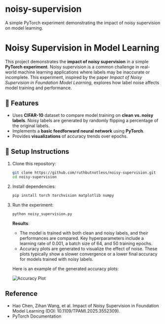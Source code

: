 # noisy-supervision
A simple PyTorch experiment demonstrating the impact of noisy supervision on model learning.

# Noisy Supervision in Model Learning

This project demonstrates the **impact of noisy supervision** in a simple **PyTorch experiment**. Noisy supervision is a common challenge in real-world machine learning applications where labels may be inaccurate or incomplete. This experiment, inspired by the paper *Impact of Noisy Supervision in Foundation Model Learning*, explores how label noise affects model training and performance.

## 📌 Features

-   Uses **CIFAR-10** dataset to compare model training on **clean vs. noisy labels**. Noisy labels are generated by randomly flipping a percentage of the original labels.
-   Implements a **basic feedforward neural network** using **PyTorch**.
-   Provides **visualizations** of accuracy trends over epochs.

## 🚀 Setup Instructions

1.  Clone this repository:

    ```bash
    git clone https://github.com/ruthbutnotless/noisy-supervision.git
    cd noisy-supervision
    ```

2.  Install dependencies:

    ```bash
    pip install torch torchvision matplotlib numpy
    ```

3.  Run the experiment:

    ```bash
    python noisy_supervision.py
    ```

    **Results**:
    -   The model is trained with both clean and noisy labels, and their performances are compared. Key hyperparameters include a learning rate of 0.001, a batch size of 64, and 50 training epochs.
    -   Accuracy plots are generated to visualize the effect of noise. These plots typically show a slower convergence or a lower final accuracy for models trained with noisy labels.

    Here is an example of the generated accuracy plots:

    ![Accuracy Plot](git/accuracy_plot.png)

## Reference

-   Hao Chen, Zihan Wang, et al. Impact of Noisy Supervision in Foundation Model Learning (DOI: 10.1109/TPAMI.2025.3552309).
-   PyTorch Documentation